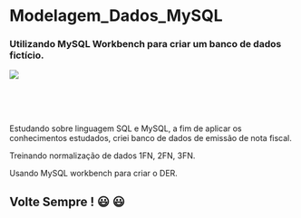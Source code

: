 # Modelagem_Dados_MySQL

### Utilizando MySQL Workbench para criar um banco de dados fictício.


<div>
  <img src = "https://user-images.githubusercontent.com/96260598/165171686-2a242ac2-7092-425b-9b65-b18b89b112f9.jpg"/> 
</div> 

<br><br><br>


<p> Estudando sobre linguagem SQL e MySQL, a fim de aplicar os conhecimentos estudados, criei banco de dados de emissão de nota fiscal. </p>
<p> Treinando normalização de dados 1FN, 2FN, 3FN.</p>
<p> Usando MySQL workbench para criar o DER. </p>


## Volte Sempre ! :smiley: :smiley:
